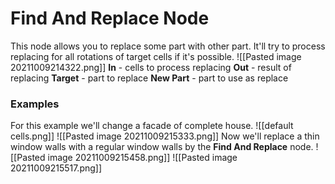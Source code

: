 # Find And Replace Node
This node allows you to replace some part with other part. It'll try to process replacing for all rotations of target cells if it's possible.
![[Pasted image 20211009214322.png]]
**In** - cells to process replacing
**Out** - result of replacing
**Target** - part to replace
**New Part** - part to use as replace 

### Examples
For this example we'll change a facade of complete house. 
![[default cells.png]]
![[Pasted image 20211009215333.png]]
Now we'll replace a thin window walls with a regular window walls by the **Find And Replace** node.
![[Pasted image 20211009215458.png]]
![[Pasted image 20211009215517.png]]